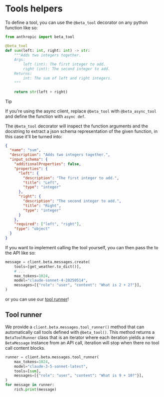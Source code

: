 # Tools helpers

To define a tool, you can use the `@beta_tool` decorator on any python function like so:

```python
from anthropic import beta_tool

@beta_tool
def sum(left: int, right: int) -> str:
    """Adds two integers together.
    Args:
        left (int): The first integer to add.
        right (int): The second integer to add.
    Returns:
        int: The sum of left and right integers.
    """

    return str(left + right)
```

> [!TIP]
> If you're using the async client, replace `@beta_tool` with `@beta_async_tool` and define the function with `async def`.

The `@beta_tool` decorator will inspect the function arguments and the docstring to extract a json schema representation of the given function, in this case it'll be turned into:

```json
{
  "name": "sum",
  "description": "Adds two integers together.",
  "input_schema": {
    "additionalProperties": false,
    "properties": {
      "left": {
        "description": "The first integer to add.",
        "title": "Left",
        "type": "integer"
      },
      "right": {
        "description": "The second integer to add.",
        "title": "Right",
        "type": "integer"
      }
    },
    "required": ["left", "right"],
    "type": "object"
  }
}
```

If you want to implement calling the tool yourself, you can then pass the to the API like so:

```python
message = client.beta.messages.create(
    tools=[get_weather.to_dict()],
    # ...
    max_tokens=1024,
    model="claude-sonnet-4-20250514",
    messages=[{"role": "user", "content": "What is 2 + 2?"}],
)
```

or you can use our [tool runner](#tool-runner)!

## Tool runner

We provide a `client.beta.messages.tool_runner()` method that can automatically call tools defined with `@beta_tool()`. This method returns a `BetaToolRunner` class that is an iterator where each iteration yields a new `BetaMessage` instance from an API call, iteration will stop when there no tool call content blocks.

```py
runner = client.beta.messages.tool_runner(
    max_tokens=1024,
    model="claude-3-5-sonnet-latest",
    tools=[sum],
    messages=[{"role": "user", "content": "What is 9 + 10?"}],
)
for message in runner:
    rich.print(message)
```
